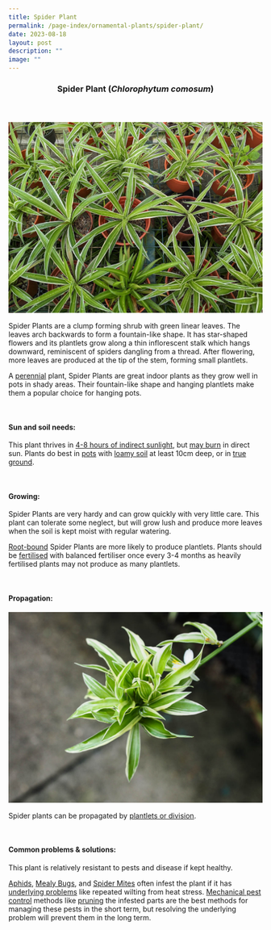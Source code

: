 ```yaml
---
title: Spider Plant
permalink: /page-index/ornamental-plants/spider-plant/
date: 2023-08-18
layout: post
description: ""
image: ""
---
```

<header> 
	<h3>Spider Plant (<em>Chlorophytum comosum</em>)</h3> 
</header>

<section>
	<img title="Photo by Jacqueline Chua." src="/images/Plants/Spiderplant_JacChua.jpg">
	<p>Spider Plants are a clump forming shrub with green linear leaves. The leaves arch backwards to form a fountain-like shape. It has star-shaped flowers and its plantlets grow along a thin inflorescent stalk which hangs downward, reminiscent of spiders dangling from a thread. After flowering, more leaves are produced at the tip of the stem, forming small plantlets.</p>
	<p>A <a href="/learn-more-about-gardening/glossary/#p">perennial</a> plant, Spider Plants are great indoor plants as they grow well in pots in shady areas. Their fountain-like shape and hanging plantlets make them a popular choice for hanging pots.</p>
	 <br> 
</section> 
 
<section> 
  <h4>Sun and soil needs:</h4> 
  <p>This plant thrives in <a href="/page-index/horticulture-techniques/gauging-light/">4-8 hours of indirect sunlight</a>, but <a href="/page-index/plant-problems/sunburn/">may burn</a> in direct sun.  Plants do best in <a href="/page-index/horticulture-techniques/planting-in-containers/">pots</a> with <a href="/page-index/horticulture-techniques/soil/">loamy soil</a> at least 10cm deep, or in <a href="/page-index/horticulture-techniques/true-ground/">true ground</a>.</p> 
	<br>
</section>

<section> 
  <h4>Growing:</h4> 
	<p>Spider Plants are very hardy and can grow quickly with very little care. This plant can tolerate some neglect, but will grow lush and produce more leaves when the soil is kept moist with regular watering.</p> 
	<p><a href="/page-index/plant-problems/root-bound/">Root-bound</a> Spider Plants are more likely to produce plantlets. Plants should be <a href="/page-index/horticulture-techniques/fertilising/">fertilised</a> with balanced fertiliser once every 3-4 months as heavily fertilised plants may not produce as many plantlets.</p> 
	<br> 
</section> 

<section> 
  <h4>Propagation:</h4> 
	<img title="Photo by Jacqueline Chua." src="/images/Plants/Spiderplant_JacChua%20(3).jpg">
	<p>Spider plants can be propagated by <a href="/page-index/horticulture-techniques/propagating-by-division/">plantlets or division</a>.</p> 
	<br> 
</section> 
 
<section> 
  <h4>Common problems &amp; solutions:</h4> 
	<p>This plant is relatively resistant to pests and disease if kept healthy.</p>
<p><a href="/page-index/pests/aphids/">Aphids</a>, <a href="/page-index/pests/mealy-bugs/">Mealy Bugs</a>,  and <a href="/page-index/pests/spider-mites/">Spider Mites</a> often infest the plant if it has <a href="/learn-more-about-gardening/plant-problems/">underlying problems</a> like repeated wilting from heat stress. <a href="/page-index/horticulture-techniques/pest-control/">Mechanical pest control</a> methods like <a href="/page-index/horticulture-techniques/pruning/">pruning</a> the infested parts are the best methods for managing these pests in the short term, but resolving the underlying problem will prevent them in the long term.</p>
	<br> 
</section>